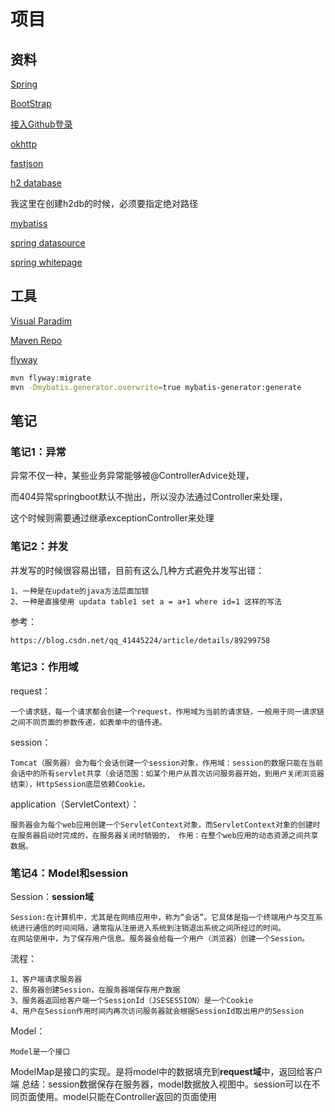 # 项目

## 资料
[Spring](https://spring.io/guides)

[BootStrap](https://v3.bootcss.com/components/)

[接入Github登录](https://docs.github.com/en/developers/apps/creating-an-oauth-app)

[okhttp](https://square.github.io/okhttp/)

[fastjson](https://github.com/alibaba/fastjson)

[h2 database](https://www.h2database.com/html/main.html)

我这里在创建h2db的时候，必须要指定绝对路径

[mybatiss](https://mybatis.org/spring-boot-starter/mybatis-spring-boot-autoconfigure/)

[spring datasource](https://docs.spring.io/spring-boot/docs/2.0.0.RC1/reference/htmlsingle/#boot-features-configure-datasource)

[spring whitepage](https://docs.spring.io/spring-boot/docs/2.0.0.RC1/reference/htmlsingle/#boot-features-error-handling)


## 工具

[Visual Paradim](https://www.visual-paradigm.com)

[Maven Repo](http://mvnrepository.com/)

[flyway](https://flywaydb.org/documentation/getstarted/firststeps/maven)

```bash
mvn flyway:migrate
mvn -Dmybatis.generator.overwrite=true mybatis-generator:generate

```

##  笔记

### 笔记1：异常
异常不仅一种，某些业务异常能够被@ControllerAdvice处理，

而404异常springboot默认不抛出，所以没办法通过Controller来处理，

这个时候则需要通过继承exceptionController来处理

### 笔记2：并发
并发写的时候很容易出错，目前有这么几种方式避免并发写出错：

    1、一种是在update的java方法层面加锁
    2、一种是直接使用 updata table1 set a = a+1 where id=1 这样的写法
   
参考：
    
    https://blog.csdn.net/qq_41445224/article/details/89299758

### 笔记3：作用域

request：

    一个请求链，每一个请求都会创建一个request，作用域为当前的请求链，一般用于同一请求链之间不同页面的参数传递，如表单中的值传递。

session：

    Tomcat（服务器）会为每个会话创建一个session对象，作用域：session的数据只能在当前会话中的所有servlet共享（会话范围：如某个用户从首次访问服务器开始，到用户关闭浏览器结束），HttpSession底层依赖Cookie。

application（ServletContext）： 

    服务器会为每个web应用创建一个ServletContext对象，而ServletContext对象的创建时在服务器启动时完成的，在服务器关闭时销毁的， 作用：在整个web应用的动态资源之间共享数据。

### 笔记4：Model和session
Session：<b>session域</b>

    Session:在计算机中，尤其是在网络应用中，称为“会话”。它具体是指一个终端用户与交互系统进行通信的时间间隔，通常指从注册进入系统到注销退出系统之间所经过的时间。
    在网站使用中，为了保存用户信息。服务器会给每一个用户（浏览器）创建一个Session。
流程：

    1、客户端请求服务器
    2、服务器创建Session，在服务器端保存用户数据
    3、服务器返回给客户端一个SessionId（JSESESSION）是一个Cookie
    4、用户在Session作用时间内再次访问服务器就会根据SessionId取出用户的Session


Model：

    Model是一个接口
ModelMap是接口的实现。是将model中的数据填充到<b>request域</b>中，返回给客户端
总结：session数据保存在服务器，model数据放入视图中。session可以在不同页面使用。model只能在Controller返回的页面使用
